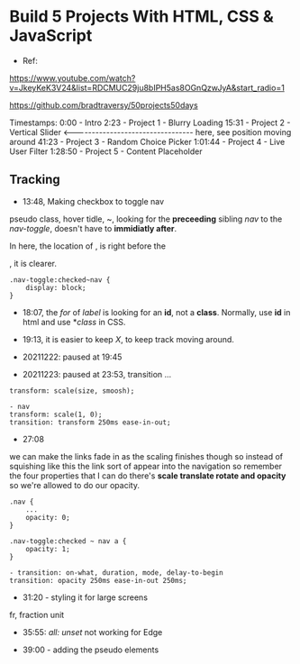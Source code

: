 
# Build 5 Projects With HTML, CSS & JavaScript

- Ref: 

https://www.youtube.com/watch?v=JkeyKeK3V24&list=RDCMUC29ju8bIPH5as8OGnQzwJyA&start_radio=1

https://github.com/bradtraversy/50projects50days

Timestamps:
0:00 - Intro
2:23 - Project 1 - Blurry Loading
15:31 - Project 2 - Vertical Slider <--------------------------------- here, see position moving around
41:23 - Project 3 - Random Choice Picker
1:01:44 - Project 4 - Live User Filter
1:28:50 - Project 5 - Content Placeholder


## Tracking

- 13:48, Making checkbox to toggle nav

pseudo class, hover
tidle, ~, looking for the **preceeding** sibling *nav* to the *nav-toggle*, doesn't have to **immidiatly after**.

In here, the location of *<checkbox>*, is right before the *<nav>*, it is clearer.

```
.nav-toggle:checked~nav {
    display: block;
}

```

- 18:07, the *for* of *label* is looking for an **id**, not a **class**. Normally, use **id** in html and use **class* in CSS.

- 19:13, it is easier to keep *<span>X</span>*, to keep track moving around.

- 20211222: paused at 19:45
- 20211223: paused at 23:53, transition ...

```
transform: scale(size, smoosh);

- nav
transform: scale(1, 0);
transition: transform 250ms ease-in-out;

```
- 27:08

we can make the links fade in as the scaling finishes though so instead of squishing like this the link sort of appear into the navigation so remember the four properties that I can do there's **scale translate rotate and opacity** so we're allowed to do our opacity.

```
.nav {
    ...
    opacity: 0;
}

.nav-toggle:checked ~ nav a {
    opacity: 1;
}

- transition: on-what, duration, mode, delay-to-begin
transition: opacity 250ms ease-in-out 250ms;

```

- 31:20 - styling it for large screens

fr, fraction unit

- 35:55: *all: unset* not working for Edge

- 39:00 - adding the pseudo elements

```


```

